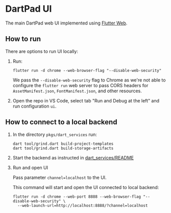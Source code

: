 # DartPad UI

The main DartPad web UI implemented using [Flutter Web](https://flutter.dev/multi-platform/web).

## How to run

There are options to run UI locally:

1. Run:

   ```
   flutter run -d chrome --web-browser-flag "--disable-web-security"
   ```

   We pass the `--disable-web-security` flag to Chrome as we're not able to
   configure the `flutter run` web server to pass CORS headers for
   `AssetManifest.json`, `FontManifest.json`, and other resources.

2. Open the repo in VS Code, select tab "Run and Debug at the left" and run configuration `ui`.

## How to connect to a local backend

1. In the directory `pkgs/dart_services` run:

    ```
    dart tool/grind.dart build-project-templates
    dart tool/grind.dart build-storage-artifacts
    ```

2. Start the backend as instructed in [dart_services/README](../dart_services/README.md)

3. Run and open UI

   Pass parameter `channel=localhost` to the UI.

   This command will start and open the UI connected to local backend:

    ```
    flutter run -d chrome --web-port 8888 --web-browser-flag "--disable-web-security" \
      --web-launch-url=http://localhost:8888/?channel=localhost
    ```
